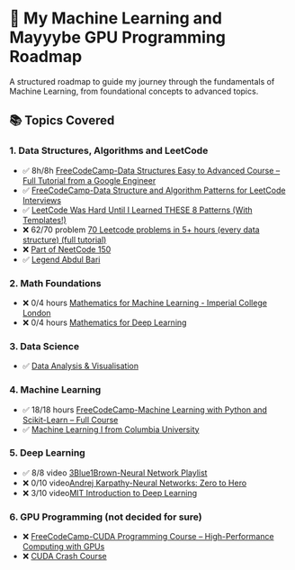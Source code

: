 # 🧠 My Machine Learning and Mayyybe GPU Programming Roadmap

A structured roadmap to guide my journey through the fundamentals of Machine Learning, from foundational concepts to advanced topics.

## 📚 Topics Covered

### 1. Data Structures, Algorithms and LeetCode
- ✅ 8h/8h [FreeCodeCamp-Data Structures Easy to Advanced Course – Full Tutorial from a Google Engineer](https://www.youtube.com/watch?v=RBSGKlAvoiM&t=91s)
- ✅ [FreeCodeCamp-Data Structure and Algorithm Patterns for LeetCode Interviews](https://www.youtube.com/watch?v=Z_c4byLrNBU)
- ✅ [LeetCode Was Hard Until I Learned THESE 8 Patterns (With Templates!)](https://www.youtube.com/watch?v=RYT08CaYq6A)
- ❌ 62/70 problem [70 Leetcode problems in 5+ hours (every data structure) (full tutorial)](https://www.youtube.com/watch?v=lvO88XxNAzs)
- ❌ [Part of NeetCode 150](https://www.youtube.com/playlist?list=PLa64gMHij0a4p9RoSEkK1seujlyPQmpYu)
- ✅ [Legend Abdul Bari](https://www.youtube.com/@abdul_bari)

### 2. Math Foundations  
- ❌ 0/4 hours [Mathematics for Machine Learning - Imperial College London](https://www.youtube.com/playlist?list=PLiiljHvN6z1_o1ztXTKWPrShrMrBLo5P3)
- ❌ 0/4 hours [Mathematics for Deep Learning](https://www.youtube.com/playlist?list=PLB1nTQo4_y6tboe4_4HrYD7ipMlzrhCJ8)

### 3. Data Science  
- ✅ [Data Analysis & Visualisation](https://www.youtube.com/playlist?list=PL9n0l8rSshSnragNblKDBsT8Xu3otp3jA)

### 4. Machine Learning  
- ✅ 18/18 hours [FreeCodeCamp-Machine Learning with Python and Scikit-Learn – Full Course](https://www.youtube.com/watch?v=hDKCxebp88A&t)
- ✅ [Machine Learning I from Columbia University](https://plus.columbia.edu/content/machine-learning-i)

### 5. Deep Learning  
- ✅ 8/8 video [3Blue1Brown-Neural Network Playlist](https://www.youtube.com/playlist?list=PLZHQObOWTQDNU6R1_67000Dx_ZCJB-3pi)
- ❌ 0/10 video[Andrej Karpathy-Neural Networks: Zero to Hero](https://www.youtube.com/playlist?list=PLAqhIrjkxbuWI23v9cThsA9GvCAUhRvKZ)
- ❌ 3/10 video[MIT Introduction to Deep Learning](https://www.youtube.com/playlist?list=PLtBw6njQRU-rwp5__7C0oIVt26ZgjG9NI)

### 6. GPU Programming  (not decided for sure)
- ❌ [FreeCodeCamp-CUDA Programming Course – High-Performance Computing with GPUs](https://www.youtube.com/watch?v=86FAWCzIe_4&t=25219s)
- ❌ [CUDA Crash Course](https://www.youtube.com/playlist?list=PLxNPSjHT5qvtYRVdNN1yDcdSl39uHV_sU)
